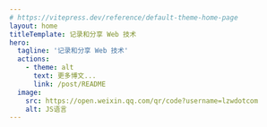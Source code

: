 ```yaml
---
# https://vitepress.dev/reference/default-theme-home-page
layout: home
titleTemplate: 记录和分享 Web 技术
hero:
  tagline: '记录和分享 Web 技术'
  actions:
    - theme: alt
      text: 更多博文...
      link: /post/README
  image:
    src: https://open.weixin.qq.com/qr/code?username=lzwdotcom
    alt: JS语言
---
```


<style>
:root {
  --vp-home-hero-name-color: transparent;
  --vp-home-hero-name-background: -webkit-linear-gradient(120deg, #bd34fe 30%, #41d1ff);

  --vp-home-hero-image-background-image: linear-gradient(-45deg, #bd34fe 50%, #47caff 50%);
  --vp-home-hero-image-filter: blur(44px);
}
</style>
